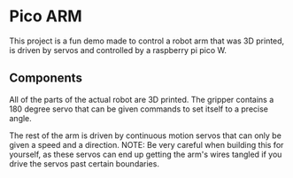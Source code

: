 # Pico ARM
This project is a fun demo made to control a robot arm that was 3D printed, is driven by servos and controlled by a raspberry pi pico W.

## Components
All of the parts of the actual robot are 3D printed.
The gripper contains a 180 degree servo that can be given commands to set itself to a precise angle.

The rest of the arm is driven by continuous motion servos that can only be given a speed and a direction.
NOTE: Be very careful when building this for yourself, as these servos can end up getting the arm's wires tangled if you drive the servos past certain boundaries. 


